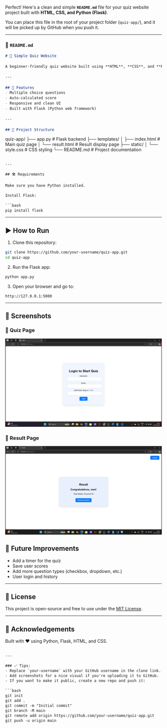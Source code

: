 Perfect! Here's a clean and simple **`README.md`** file for your quiz website project built with **HTML, CSS, and Python (Flask)**.

You can place this file in the root of your project folder (`quiz-app/`), and it will be picked up by GitHub when you push it.

---

### 📄 `README.md`
```markdown
# 🧠 Simple Quiz Website

A beginner-friendly quiz website built using **HTML**, **CSS**, and **Python (Flask)**. It allows users to answer multiple-choice questions and get their score instantly after submitting the quiz.

---

## 🚀 Features
- Multiple choice questions
- Auto-calculated score
- Responsive and clean UI
- Built with Flask (Python web framework)

---

## 📁 Project Structure

```
quiz-app/
├── app.py                  # Flask backend
├── templates/
│   ├── index.html          # Main quiz page
│   └── result.html         # Result display page
├── static/
│   └── style.css           # CSS styling
└── README.md               # Project documentation
```

---

## 🛠️ Requirements

Make sure you have Python installed.

Install Flask:

```bash
pip install flask
```

---

## ▶️ How to Run

1. Clone this repository:
```bash
git clone https://github.com/your-username/quiz-app.git
cd quiz-app
```

2. Run the Flask app:
```bash
python app.py
```

3. Open your browser and go to:
```
http://127.0.0.1:5000
```

---

## 📸 Screenshots
### 🧾 Quiz Page
![Quiz Page](screenshots/quiz-page.png)

### 🧮 Result Page
![Result Page](screenshots/result-page.png)



## 🧩 Future Improvements
- Add a timer for the quiz
- Save user scores
- Add more question types (checkbox, dropdown, etc.)
- User login and history

---

## 📄 License

This project is open-source and free to use under the [MIT License](LICENSE).

---

## 🙌 Acknowledgements

Built with ❤️ using Python, Flask, HTML, and CSS.
```

---

### ✅ Tips:
- Replace `your-username` with your GitHub username in the clone link.
- Add screenshots for a nice visual if you're uploading it to GitHub.
- If you want to make it public, create a new repo and push it:

```bash
git init
git add .
git commit -m "Initial commit"
git branch -M main
git remote add origin https://github.com/your-username/quiz-app.git
git push -u origin main
```

